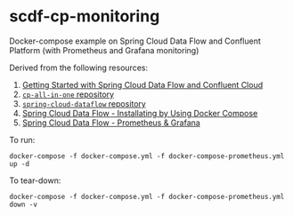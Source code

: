 # scdf-cp-monitoring
Docker-compose example on Spring Cloud Data Flow and Confluent Platform (with Prometheus and Grafana monitoring)

Derived from the following resources:

1. [Getting Started with Spring Cloud Data Flow and Confluent Cloud](https://www.confluent.io/blog/apache-kafka-spring-cloud-data-flow-tutorial/)
2. [`cp-all-in-one` repository](https://github.com/confluentinc/cp-all-in-one)
3. [`spring-cloud-dataflow` repository](https://github.com/spring-cloud/spring-cloud-dataflow)
4. [Spring Cloud Data Flow - Installating by Using Docker Compose](https://dataflow.spring.io/docs/installation/local/docker/)
5. [Spring Cloud Data Flow - Prometheus & Grafana](https://dataflow.spring.io/docs/installation/local/docker-customize/#prometheus--grafana)

To run:

`docker-compose -f docker-compose.yml -f docker-compose-prometheus.yml up -d`

To tear-down:

`docker-compose -f docker-compose.yml -f docker-compose-prometheus.yml down -v`